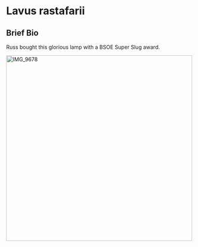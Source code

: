 # Lavus rastafarii

## Brief Bio
Russ bought this glorious lamp with a BSOE Super Slug award. 

<img src='IMG_9678.jpg' alt='IMG_9678' width='500'/>
